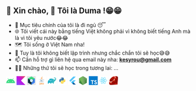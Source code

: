 ## 🎉 Xin chào, 👋 Tôi là Duma !😁😁

- 🎯 Mục tiêu chính của tôi là đi ngủ 😴
- 🌐 Tôi viết cái này bằng tiếng Việt không phải vì không biết tiếng Anh mà là vì tôi yêu nước😂😂
- 🗺️ Tôi sống ở Việt Nam nha!
- 🌱 Tuy là tôi không biết lập trình nhưng chắc chắn tôi sẽ học😅😅
- 📫 Cần hỗ trợ gì liên hệ qua email này nha: **[kesyrou@gmail.com](mailto:kesyrou@gmail.com)**
- 👩‍💻 Những thứ tôi sẽ học trong tương lai: ...

<code><img height="24" alt="android" src="https://raw.githubusercontent.com/github/explore/main/topics/android/android.png" /></code>
<code><img height="24" alt="kotlin" src="https://raw.githubusercontent.com/github/explore/main/topics/kotlin/kotlin.png" /></code>
<code><img height="24" alt="jetpack compose" src="https://raw.githubusercontent.com/github/explore/main/topics/jetpack-compose/jetpack-compose.png" /></code>
<code><img height="24" alt="java" src="https://raw.githubusercontent.com/github/explore/main/topics/java/java.png" /></code>
<code><img height="24" alt="gradle" src="https://raw.githubusercontent.com/github/explore/main/topics/gradle/gradle.png" /></code>
<code><img height="24" alt="python" src="https://raw.githubusercontent.com/github/explore/main/topics/python/python.png" /></code>
<code><img height="24" alt="flutter" src="https://raw.githubusercontent.com/github/explore/main/topics/flutter/flutter.png" /></code>
<code><img height="24" alt="nodejs" src="https://raw.githubusercontent.com/github/explore/main/topics/nodejs/nodejs.png" /></code>
<code><img height="24" alt="typescript" src="https://raw.githubusercontent.com/github/explore/main/topics/typescript/typescript.png" /></code>
<code><img height="24" alt="react-native" src="https://raw.githubusercontent.com/github/explore/main/topics/react-native/react-native.png" /></code>
<code><img height="24" alt="ruby" src="https://raw.githubusercontent.com/github/explore/main/topics/ruby/ruby.png" /></code>
